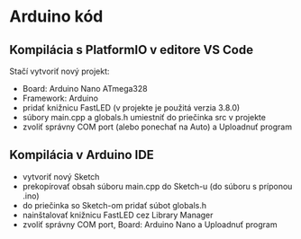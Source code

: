 # Arduino kód

## Kompilácia s PlatformIO v editore VS Code

Stačí vytvoriť nový projekt:
- Board: Arduino Nano ATmega328
- Framework: Arduino
- pridať knižnicu FastLED (v projekte je použitá verzia 3.8.0)
- súbory main.cpp a globals.h umiestniť do priečinka src v projekte
- zvoliť správny COM port (alebo ponechať na Auto) a Uploadnuť program


## Kompilácia v Arduino IDE

- vytvoriť nový Sketch
- prekopírovať obsah súboru main.cpp do Sketch-u (do súboru s príponou .ino)
- do priečinka so Sketch-om pridať súbot globals.h
- nainštalovať knižnicu FastLED cez Library Manager
- zvoliť správny COM port, Board: Arduino Nano a Uploadnuť program